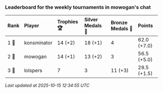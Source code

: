 ### Leaderboard for the weekly tournaments in mowogan's chat

| Rank  | Player      | Trophies 🏆 | Silver Medals 🥈 | Bronze Medals 🥉 | Points      |
|:------|:------------|:------------|:-----------------|:-----------------|:------------|
| 1 🥇  | konsminator | 14 (+2)     | 18 (+1)          | 4                | 62.0 (+7.0) |
| 2 🥈  | mowogan     | 14 (+1)     | 13 (+2)          | 3                | 56.5 (+5.0) |
| 3 🥉  | lolspers    | 7           | 3                | 11 (+3)          | 29.5 (+1.5) |

_Last updated at 2025-10-15 12:34:55 UTC_